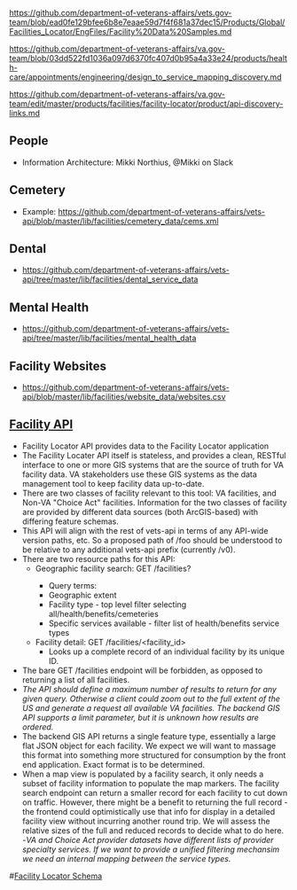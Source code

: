 https://github.com/department-of-veterans-affairs/vets.gov-team/blob/ead0fe129bfee6b8e7eaae59d7f4f681a37dec15/Products/Global/Facilities_Locator/EngFiles/Facility%20Data%20Samples.md

https://github.com/department-of-veterans-affairs/va.gov-team/blob/03dd522fd1036a097d6370fc407d0b95a4a33e24/products/health-care/appointments/engineering/design_to_service_mapping_discovery.md

https://github.com/department-of-veterans-affairs/va.gov-team/edit/master/products/facilities/facility-locator/product/api-discovery-links.md

## People
- Information Architecture: Mikki Northius, @Mikki on Slack

## Cemetery
- Example: https://github.com/department-of-veterans-affairs/vets-api/blob/master/lib/facilities/cemetery_data/cems.xml

## Dental
- https://github.com/department-of-veterans-affairs/vets-api/tree/master/lib/facilities/dental_service_data

## Mental Health
- https://github.com/department-of-veterans-affairs/vets-api/tree/master/lib/facilities/mental_health_data

## Facility Websites
- https://github.com/department-of-veterans-affairs/vets-api/blob/master/lib/facilities/website_data/websites.csv

## [Facility API](https://github.com/department-of-veterans-affairs/vets.gov-team/blob/ead0fe129bfee6b8e7eaae59d7f4f681a37dec15/Products/Global/Facilities_Locator/EngFiles/API%20Design.md)
- Facility Locator API provides data to the Facility Locator application
- The Facility Locater API itself is stateless, and provides a clean, RESTful interface to one or more GIS systems that are the source of truth for VA facility data. VA stakeholders use these GIS systems as the data management tool to keep facility data up-to-date.
- There are two classes of facility relevant to this tool: VA facilities, and Non-VA "Choice Act" facilities. Information for the two classes of facility are provided by different data sources (both ArcGIS-based) with differing feature schemas.
- This API will align with the rest of vets-api in terms of any API-wide version paths, etc. So a proposed path of /foo should be understood to be relative to any additional vets-api prefix (currently /v0).
- There are two resource paths for this API:
  - Geographic facility search: GET /facilities?<query>
    - Query terms:
    - Geographic extent
    - Facility type - top level filter selecting all/health/benefits/cemeteries
    - Specific services available - filter list of health/benefits service types
  - Facility detail: GET /facilities/<facility_id>
    - Looks up a complete record of an individual facility by its unique ID.
 - The bare GET /facilities endpoint will be forbidden, as opposed to returning a list of all facilities.  
- *The API should define a maximum number of results to return for any given query. Otherwise a client could zoom out to the full extent of the US and generate a request all available VA facilities. The backend GIS API supports a limit parameter, but it is unknown how results are ordered.*
- The backend GIS API returns a single feature type, essentially a large flat JSON object for each facility. We expect we will want to massage this format into something more structured for consumption by the front end application. Exact format is to be determined.
- When a map view is populated by a facility search, it only needs a subset of facility information to populate the map markers. The facility search endpoint can return a smaller record for each facility to cut down on traffic. However, there might be a benefit to returning the full record - the frontend could optimistically use that info for display in a detailed facility view without incurring another round trip. We will assess the relative sizes of the full and reduced records to decide what to do here.
-*VA and Choice Act provider datasets have different lists of provider specialty services. If we want to provide a unified filtering mechansim we need an internal mapping between the service types.*
  
#[Facility Locator Schema](https://github.com/department-of-veterans-affairs/vets.gov-team/blob/ead0fe129bfee6b8e7eaae59d7f4f681a37dec15/Products/Global/Facilities_Locator/EngFiles/FL%20Schema.md)
 
